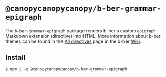 # `@canopycanopycanopy/b-ber-grammar-epigraph`

The `b-ber-grammar-epigraph` package renders b-ber's custom `epigraph` Markdown extension (directive) into HTML. More information about b-ber themes can be found in the [All directives](https://github.com/triplecanopy/b-ber/wiki/all-directives) page in the b-ber [Wiki](https://github.com/triplecanopy/b-ber/wiki/all-directives).

## Install

```
$ npm i -g @canopycanopycanopy/b-ber-grammar-epigraph
```
